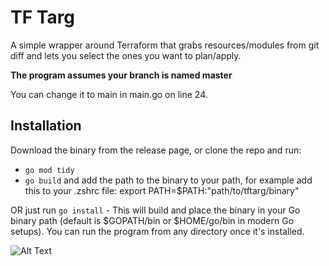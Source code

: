 # TF Targ
 
A simple wrapper around Terraform that grabs resources/modules from git diff and lets you select the ones you want to plan/apply.

**The program assumes your branch is named master**

You can change it to main in main.go on line 24.

## Installation
Download the binary from the release page, or clone the repo and run:

- `go mod tidy`
- `go build` and add the path to the binary to your path, for example add this to your .zshrc file: export PATH=$PATH:"path/to/tftarg/binary"
 
OR just run `go install` - This will build and place the binary in your Go binary path (default is $GOPATH/bin or $HOME/go/bin in modern Go setups). You can run the program from any directory once it's installed.



![Alt Text](https://i.imgur.com/gLTcjO6.gif)

